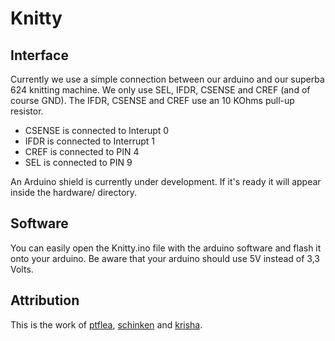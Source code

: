 # Knitty

## Interface

Currently we use a simple connection between our arduino and our superba 624 knitting machine. We only use SEL, IFDR, CSENSE and CREF (and of course GND).
The IFDR, CSENSE and CREF use an 10 KOhms pull-up resistor.

* CSENSE is connected to Interupt 0
* IFDR is connected to Interrupt 1
* CREF is connected to PIN 4
* SEL is connected to PIN 9

An Arduino shield is currently under development. If it's ready it will appear inside the hardware/ directory.

## Software

You can easily open the Knitty.ino file with the arduino software and flash it onto your arduino. Be aware that your arduino should use 5V instead of 3,3 Volts.

## Attribution

This is the work of [ptflea](http://github.com/ptflea), [schinken](http://github.com/schinken) and [krisha](http://github.com/krisha).
